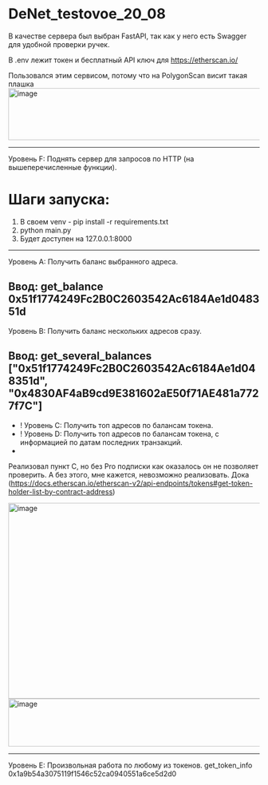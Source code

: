 # DeNet_testovoe_20_08

В качестве сервера был выбран FastAPI, так как у него есть Swagger для удобной проверки ручек.

В .env лежит токен и бесплатный API ключ для https://etherscan.io/ 

Пользовался этим сервисом, потому что на PolygonScan висит такая плашка
<img width="1027" height="104" alt="image" src="https://github.com/user-attachments/assets/2ba62f15-63c7-41e6-84dd-6bd74b848cca" />

---
Уровень F: Поднять сервер для запросов по HTTP (на вышеперечисленные функции).
# Шаги запуска:
1. В своем venv - pip install -r requirements.txt
2. python main.py
3. Будет доступен на 127.0.0.1:8000
---
Уровень A: Получить баланс выбранного адреса.

Ввод: get_balance 0x51f1774249Fc2B0C2603542Ac6184Ae1d048351d
---
Уровень B: Получить баланс нескольких адресов сразу.

Ввод: get_several_balances ["0x51f1774249Fc2B0C2603542Ac6184Ae1d048351d", "0x4830AF4aB9cd9E381602aE50f71AE481a7727f7C"]
---

- ! Уровень C: Получить топ адресов по балансам токена.
- ! Уровень D: Получить топ адресов по балансам токена, с информацией по датам последних транзакций.
- 
Реализовал пункт С, но без Pro подписки как оказалось он не позволяет проверить. А без этого, мне кажется, невозможно реализовать.
Дока (https://docs.etherscan.io/etherscan-v2/api-endpoints/tokens#get-token-holder-list-by-contract-address)

<img width="897" height="392" alt="image" src="https://github.com/user-attachments/assets/d8ef6abe-8876-48b8-9c8c-52f617761a1f" />
<img width="781" height="96" alt="image" src="https://github.com/user-attachments/assets/0de75026-7f63-4e11-8f02-6e5351e57365" />

---
Уровень E: Произвольная работа по любому из токенов.
get_token_info 0x1a9b54a3075119f1546c52ca0940551a6ce5d2d0


